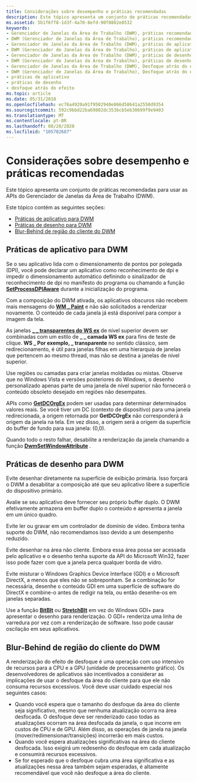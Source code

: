 ```yaml
---
title: Considerações sobre desempenho e práticas recomendadas
description: Este tópico apresenta um conjunto de práticas recomendadas para usar as APIs do Gerenciador de Janelas da Área de Trabalho (DWM).
ms.assetid: 5b1f6ff8-1d3f-4a70-8efd-90f8802e8532
keywords:
- Gerenciador de Janelas da Área de Trabalho (DWM), práticas recomendadas
- DWM (Gerenciador de Janelas da Área de Trabalho), práticas recomendadas
- Gerenciador de Janelas da Área de Trabalho (DWM), práticas de aplicativo
- DWM (Gerenciador de Janelas da Área de Trabalho), práticas de aplicativo
- Gerenciador de Janelas da Área de Trabalho (DWM), práticas de desenho
- DWM (Gerenciador de Janelas da Área de Trabalho), práticas de desenho
- Gerenciador de Janelas da Área de Trabalho (DWM), Desfoque atrás do efeito
- DWM (Gerenciador de Janelas da Área de Trabalho), Desfoque atrás do efeito
- práticas de aplicativo
- práticas de desenho
- desfoque atrás do efeito
ms.topic: article
ms.date: 05/31/2018
ms.openlocfilehash: ec76a4920a91f9502940e866d58641a2550d9354
ms.sourcegitcommit: 592c9bbd22ba69802dc353bcb5eb30699f9e9403
ms.translationtype: MT
ms.contentlocale: pt-BR
ms.lasthandoff: 08/20/2020
ms.locfileid: "105782687"
---
```

# <a name="performance-considerations-and-best-practices"></a>Considerações sobre desempenho e práticas recomendadas

Este tópico apresenta um conjunto de práticas recomendadas para usar as APIs do Gerenciador de Janelas da Área de Trabalho (DWM).

Este tópico contém as seguintes seções:

-   [Práticas de aplicativo para DWM](#application-practices-for-dwm)
-   [Práticas de desenho para DWM](#drawing-practices-for-dwm)
-   [Blur-Behind de região do cliente do DWM](#dwm-blur-behind-client-region)

## <a name="application-practices-for-dwm"></a>Práticas de aplicativo para DWM

Se o seu aplicativo lida com o dimensionamento de pontos por polegada (DPI), você pode declarar um aplicativo como reconhecimento de dpi e impedir o dimensionamento automático definindo o sinalizador de reconhecimento de dpi no manifesto do programa ou chamando a função [**SetProcessDPIAware**](/windows/desktop/api/winuser/nf-winuser-setprocessdpiaware) durante a inicialização do programa.

Com a composição do DWM ativada, os aplicativos obscuros não recebem mais mensagens do [**WM \_ Paint**](/windows/desktop/gdi/wm-paint) e não são solicitados a renderizar novamente. O conteúdo de cada janela já está disponível para compor a imagem da tela.

As janelas [**\_ \_ transparentes do WS ex**](/windows/desktop/api/winuser/nf-winuser-createwindowexa) de nível superior devem ser combinadas com um estilo de **\_ \_ camada WS ex** para fins de teste de clique. **WS \_ Por exemplo, \_ transparente** no sentido clássico, sem redirecionamento, é útil para janelas filhas em uma hierarquia de janelas que pertencem ao mesmo thread, mas não se destina a janelas de nível superior.

Use regiões ou camadas para criar janelas moldadas ou mistas. Observe que no Windows Vista e versões posteriores do Windows, o desenho personalizado apenas parte de uma janela de nível superior não fornecerá o conteúdo obsoleto desejado em regiões não desempates.

APIs como [**GetDCOrgEx**](/windows/desktop/api/wingdi/nf-wingdi-getdcorgex) podem ser usadas para determinar determinados valores reais. Se você tiver um DC (contexto de dispositivo) para uma janela redirecionada, a origem retornada por **GetDCOrgEx** não corresponderá à origem da janela na tela. Em vez disso, a origem será a origem da superfície do buffer de fundo para sua janela: (0,0).

Quando todo o resto falhar, desabilite a renderização da janela chamando a função [**DwmSetWindowAttribute**](/windows/desktop/api/Dwmapi/nf-dwmapi-dwmsetwindowattribute) .

## <a name="drawing-practices-for-dwm"></a>Práticas de desenho para DWM

Evite desenhar diretamente na superfície de exibição primária. Isso forçará o DWM a desabilitar a composição até que seu aplicativo libere a superfície do dispositivo primário.

Avalie se seu aplicativo deve fornecer seu próprio buffer duplo. O DWM efetivamente armazena em buffer duplo o conteúdo e apresenta a janela em um único quadro.

Evite ler ou gravar em um controlador de domínio de vídeo. Embora tenha suporte do DWM, não recomendamos isso devido a um desempenho reduzido.

Evite desenhar na área não cliente. Embora essa área possa ser acessada pelo aplicativo e o desenho tenha suporte da API do Microsoft Win32, fazer isso pode fazer com que a janela perca qualquer borda de vidro.

Evite misturar o Windows Graphics Device Interface (GDI) e o Microsoft DirectX, a menos que eles não se sobreponham. Se a combinação for necessária, desenhe o conteúdo GDI em uma superfície de software do DirectX e combine-o antes de redigir na tela, ou então desenhe-os em janelas separadas.

Use a função [**BitBlt**](/windows/desktop/api/wingdi/nf-wingdi-bitblt) ou [**StretchBlt**](/windows/desktop/api/wingdi/nf-wingdi-stretchblt) em vez do Windows GDI+ para apresentar o desenho para renderização. O GDI+ renderiza uma linha de varredura por vez com a renderização de software. Isso pode causar oscilação em seus aplicativos.

## <a name="dwm-blur-behind-client-region"></a>Blur-Behind de região do cliente do DWM

A renderização do efeito de desfoque é uma operação com uso intensivo de recursos para a CPU e a GPU (unidade de processamento gráfico). Os desenvolvedores de aplicativos são incentivados a considerar as implicações de usar o desfoque da área do cliente para que ele não consuma recursos excessivos. Você deve usar cuidado especial nos seguintes casos:

-   Quando você espera que o tamanho do desfoque da área do cliente seja significativo, mesmo que nenhuma atualização ocorra na área desfocada. O desfoque deve ser renderizado caso todas as atualizações ocorram na área desfocada da janela, o que incorre em custos de CPU e de GPU. Além disso, as operações de janela na janela (mover/redimensionar/transições) incorrerão em mais custos.
-   Quando você espera atualizações significativas na área do cliente desfocada. Isso exigirá um redesenho do desfoque em cada atualização e consumirá recursos excessivos.
-   Se for esperado que o desfoque cubra uma área significativa e as atualizações nessa área também sejam esperadas, é altamente recomendável que você não desfoque a área do cliente.

 

 